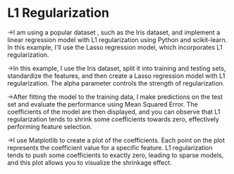 # L1 Regularization
->I am using a popular dataset , such as the Iris dataset, and implement a linear regression model with L1 regularization using Python and scikit-learn. In this example, I'll use the Lasso regression model, which incorporates L1 regularization.

->In this example, I use the Iris dataset, split it into training and testing sets, standardize the features, and then create a Lasso regression model with L1 regularization. The alpha parameter controls the strength of regularization.

->After fitting the model to the training data, I make predictions on the test set and evaluate the performance using Mean Squared Error. The coefficients of the model are then displayed, and you can observe that L1 regularization tends to shrink some coefficients towards zero, effectively performing feature selection.

->I use Matplotlib to create a plot of the coefficients. Each point on the plot represents the coefficient value for a specific feature. L1 regularization tends to push some coefficients to exactly zero, leading to sparse models, and this plot allows you to visualize the shrinkage effect.




